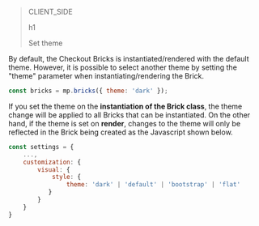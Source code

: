 > CLIENT_SIDE
>
> h1
>
> Set theme 

By default, the Checkout Bricks is instantiated/rendered with the default theme. However, it is possible to select another theme by setting the "theme" parameter when instantiating/rendering the Brick.

```javascript
const bricks = mp.bricks({ theme: 'dark' });
```

If you set the theme on the **instantiation of the Brick class**, the theme change will be applied to all Bricks that can be instantiated. On the other hand, if the theme is set on **render**, changes to the theme will only be reflected in the Brick being created as the Javascript shown below.

```javascript
const settings = {
    ...,
    customization: {
        visual: {
            style: {
                theme: 'dark' | 'default' | 'bootstrap' | 'flat'
           }
        }
    }    
}
```